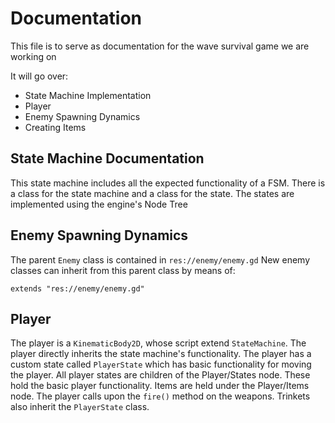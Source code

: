 # Documentation
This file is to serve as documentation for the wave survival game we are working on

It will go over:
- State Machine Implementation
- Player
- Enemy Spawning Dynamics
- Creating Items

## State Machine Documentation
This state machine includes all the expected functionality of a FSM. There is a class for the state machine and a class for the state.
The states are implemented using the engine's Node Tree

## Enemy Spawning Dynamics
The parent ```Enemy``` class is contained in ```res://enemy/enemy.gd```
New enemy classes can inherit from this parent class by means of:
```gdscript
extends "res://enemy/enemy.gd"
```

## Player
The player is a ```KinematicBody2D```, whose script extend ```StateMachine```. The player directly inherits the state machine's functionality.
The player has a custom state called ```PlayerState``` which has basic functionality for moving the player.
All player states are children of the Player/States node. These hold the basic player functionality.
Items are held under the Player/Items node. The player calls upon the ```fire()``` method on the weapons.
Trinkets also inherit the ```PlayerState``` class.
